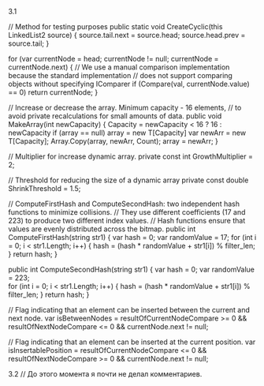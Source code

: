 3.1

// Method for testing purposes
public static void CreateCyclic(this LinkedList2 source)
{
    source.tail.next = source.head;
    source.head.prev = source.tail;
}


for (var currentNode = head; currentNode != null; currentNode = currentNode.next)
{
    // We use a manual comparison implementation because the standard implementation
    // does not support comparing objects without specifying IComparer
    if (Compare(val, currentNode.value) == 0)
        return currentNode;
}


// Increase or decrease the array. Minimum capacity - 16 elements,
// to avoid private recalculations for small amounts of data.
public void MakeArray(int newCapacity)
{
    Capacity = newCapacity < 16 ? 16 : newCapacity
    if (array == null)
        array = new T[Capacity]
    var newArr = new T[Capacity];
    Array.Copy(array, newArr, Count);
    array = newArr;
}


// Multiplier for increase dynamic array.
private const int GrowthMultiplier = 2;


// Threshold for reducing the size of a dynamic array
private const double ShrinkThreshold = 1.5;


// ComputeFirstHash and ComputeSecondHash: two independent hash functions to minimize collisions.
// They use different coefficients (17 and 223) to produce two different index values.
// Hash functions ensure that values ​​are evenly distributed across the bitmap.
public int ComputeFirstHash(string str1)
{
    var hash = 0;
    var randomValue = 17;
    for (int i = 0; i < str1.Length; i++)
    {
        hash = (hash * randomValue + str1[i]) % filter_len;
    }
    return hash;
}

public int ComputeSecondHash(string str1)
{
    var hash = 0;
    var randomValue = 223;  
    for (int i = 0; i < str1.Length; i++)
    {
        hash = (hash * randomValue + str1[i]) % filter_len;
    }
    return hash;
}


// Flag indicating that an element can be inserted between the current and next node.
var isBetweenNodes = resultOfCurrentNodeCompare >= 0 && resultOfNextNodeCompare <= 0 &&
                     currentNode.next != null;

// Flag indicating that an element can be inserted at the current position.
var isInsertablePosition = resultOfCurrentNodeCompare <= 0 && resultOfNextNodeCompare >= 0 &&
                           currentNode.next != null;


3.2
// До этого момента я почти не делал комментариев.
